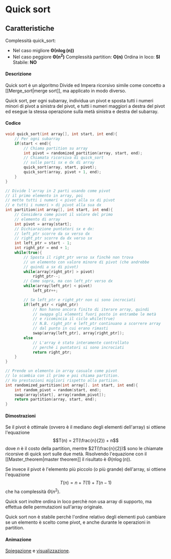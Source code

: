 # Quick sort
## Caratteristiche
Complessità quick_sort: 
- Nel caso migliore $\boldsymbol{\Theta(n\log(n))}$
- Nel caso peggiore $\boldsymbol{\Theta(n^2)}$
Complessità partition: $\boldsymbol{O(n)}$
Ordina in loco: **SI**
Stabile: **NO**

#### Descrizione
Quick sort è un algoritmo Divide ed Impera ricorsivo simile come concetto a [[Merge_sort|merge sort]], ma applicato in modo diverso.

Quick sort, per ogni subarray, individua un pivot e sposta tutti i numeri minori di pivot a sinistra del pivot, e tutti i numeri maggiori a destra del pivot ed esegue la stessa operazione sulla metà sinistra e destra del subarray.

#### Codice
````c
void quick_sort(int array[], int start, int end){
	// Per ogni subarray
	if(start < end){
		// Chiama partition su array
		int pivot = randomized_partition(array, start, end);
		// Chiamata ricorsiva di quick_sort
		// sulle parti sx e dx di array
		quick_sort(array, start, pivot);
		quick_sort(array, pivot + 1, end);
	}
}

// Divide l'array in 2 parti usando come pivot
// il primo elemento in array, poi
// mette tutti i numeri < pivot alla sx di pivot
// e tutti i numeri > di pivot alla sua dx
int partition(int array[], int start, int end){
	// Considera come pivot il valore del primo
	// elemento di array
	int pivot = array[start];
	// Dichiarazione puntatori sx e dx:
	// left_ptr scorre da sx verso dx
	// right_ptr scorre da dx verso sx
	int left_ptr = start - 1;
	int right_ptr = end + 1;
	while(true){
		// Sposta il right_ptr verso sx finchè non trova
		// un elemento con valore minore di pivot (che andrebbe
		// quindi a sx di pivot)
		while(array[right_ptr] > pivot)
			right_ptr--;
		// Come sopra, ma con left_ptr verso dx
		while(array[left_ptr] < pivot)
			left_ptr++;

		// Se left_ptr e right_ptr non si sono incrociati
		if(left_ptr < right_ptr)
			// Non hanno ancora finito di iterare array, quindi
			// swappa gli elementi fuori posto in entrambe le metà
			// e ricomincia il ciclo while(true)
			// N.B. right_ptr e left_ptr continuano a scorrere array
			// dal punto in cui erano rimasti
			swap(array[left_ptr], array[right_ptr]);
		else
			// L'array è stato interamente controllato
			// perchè i puntatori si sono incrociati
			return right_ptr;
	}
}

// Prende un elemento in array casuale come pivot
// lo scambia con il primo e poi chiama partition.
// Ha prestazioni migliori rispetto alla partiion.
int randomized_partition(int array[]. int start, int end){
	int random_pivot = random(start, end);
	swap(array[start], array[random_pivot]);
	return partition(array, start, end);
}
````


#### Dimostrazioni
Se il pivot è ottimale (ovvero è il mediano degli elementi dell'array) si ottiene l'equazione$$T(n) = 2T(\frac{n}{2}) + n$$
dove $n$ è il costo della partition, mentre $2T(\frac{n}{2})$ sono le chiamate ricorsive di quick sort sulle due metà. Risolvendo l'equazione con il [[Master_theorem|master theorem]] il risultato è $\Theta(n\log(n))$.

Se invece il pivot è l'elemento più piccolo (o più grande) dell'array, si ottiene l'equazione$$T(n) = n + T(1) + T(n-1)$$
che ha complessità $\Theta(n^2)$.

Quick sort inoltre ordina in loco perchè non usa array di supporto, ma effettua delle permutazioni sull'array originale.

Quick sort non è stabile perchè l'ordine relativo degli elementi può cambiare se un elemento è scelto come pivot, e anche durante le operazioni in partition.

#### Animazione
[Spiegazione](https://www.youtube.com/watch?v=Hoixgm4-P4M) e [visualizzazione](https://www.youtube.com/watch?v=8hEyhs3OV1w).